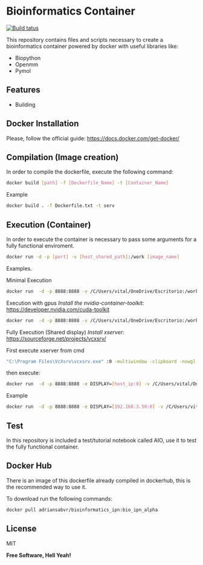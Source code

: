 # Bioinformatics Container

[![Build tatus](https://travis-ci.org/joemccann/dillinger.svg?branch=master)](https://travis-ci.org/joemccann/dillinger)

This repository contains files and scripts necessary to create a bioinformatics container powered by docker
with useful libraries like:

- Biopython
- Openmm
- Pymol

## Features

- Building


## Docker Installation
Please, follow the official guide:
https://docs.docker.com/get-docker/

## Compilation (Image creation)

In order to compile the dockerfile, execute the following command:
```sh
docker build [path] -f [Dockerfile_Name] -t [Container_Name]
```

Example
```sh
docker build . -f Dockerfile.txt -t serv
```

## Execution (Container)

In order to execute the container is necessary to pass some arguments for a fully functional enviroment.
```sh
docker run -d -p [port] -v [host_shared_path]:/work [image_name]
```

Examples.

Minimal Execution
```sh
docker run  -d -p 8888:8888 -v /C/Users/vital/OneDrive/Escritorio:/work serv5
```

Execution with gpus
*Install the nvidia-container-toolkit:*
https://developer.nvidia.com/cuda-toolkit
```sh
docker run  -d -p 8888:8888 -v /C/Users/vital/OneDrive/Escritorio:/work --gpus all serv5
```

Fully Execution (Shared display)
*Install xserver:*
https://sourceforge.net/projects/vcxsrv/

First execute xserver from cmd
```sh
"C:\Program Files\VcXsrv\vcxsrv.exe" :0 -multiwindow -clipboard -nowgl -ac
```

then execute:
```sh
docker run  -d -p 8888:8888 -e DISPLAY=[host_ip:0] -v /C/Users/vital/OneDrive/Escritorio:/work --gpus all serv5
```

Example
```sh
docker run  -d -p 8888:8888 -e DISPLAY=[192.168.3.50:0] -v /C/Users/vital/OneDrive/Escritorio:/work --gpus all serv5
```
## Test
In this repository is included a test/tutorial notebook called AIO, use it to test the fully functional container. 

## Docker Hub
There is an image of this dockerfile already compiled in dockerhub, this is the recommended way to use it.

To download run the following commands:
```sh
docker pull adriansabvr/bioinformatics_ipn:bio_ipn_alpha
```


## License

MIT

**Free Software, Hell Yeah!**
